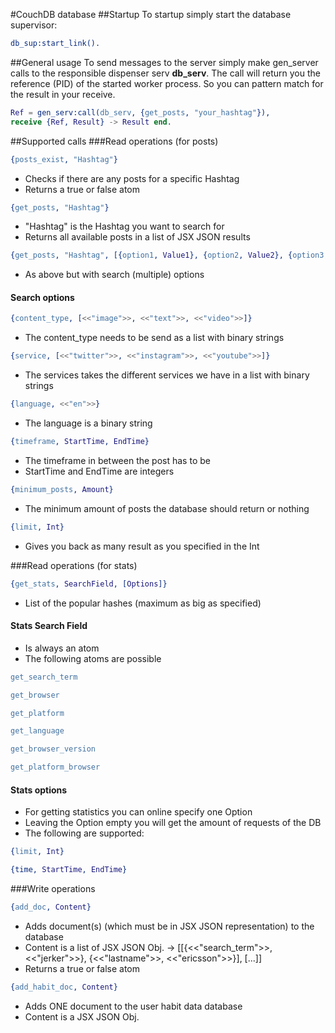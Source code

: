 #CouchDB database
##Startup
To startup simply start the database supervisor:
```erlang
db_sup:start_link().
```

##General usage
To send messages to the server simply make gen_server calls to the responsible dispenser serv <b>db_serv</b>.
The call will return you the reference (PID) of the started worker process.
So you can pattern match for the result in your receive.
```erlang
Ref = gen_serv:call(db_serv, {get_posts, "your_hashtag"}),
receive {Ref, Result} -> Result end.
```

##Supported calls
###Read operations (for posts)
```erlang
{posts_exist, "Hashtag"}
```
* Checks if there are any posts for a specific Hashtag
* Returns a true or false atom

```erlang
{get_posts, "Hashtag"}
```
* "Hashtag" is the Hashtag you want to search for
* Returns all available posts in a list of JSX JSON results

```erlang
{get_posts, "Hashtag", [{option1, Value1}, {option2, Value2}, {option3, Value3}, {optionN, ValueN}]}
```
* As above but with search (multiple) options

#### Search options
```erlang
{content_type, [<<"image">>, <<"text">>, <<"video">>]}
```
* The content_type needs to be send as a list with binary strings

```erlang
{service, [<<"twitter">>, <<"instagram">>, <<"youtube">>]}
```
* The services takes the different services we have in a list with binary strings

```erlang
{language, <<"en">>}
```
* The language is a binary string

```erlang
{timeframe, StartTime, EndTime}
```
* The timeframe in between the post has to be
* StartTime and EndTime are integers

```erlang
{minimum_posts, Amount}
```
* The minimum amount of posts the database should return or nothing

```erlang
{limit, Int}
```
* Gives you back as many result as you specified in the Int

###Read operations (for stats)
```erlang
{get_stats, SearchField, [Options]}
```
* List of the popular hashes (maximum as big as specified)

#### Stats Search Field
* Is always an atom
* The following atoms are possible

```erlang 
get_search_term
```

```erlang
get_browser
```

```erlang
get_platform
```

```erlang
get_language
```

```erlang
get_browser_version
```
```erlang
get_platform_browser
```

#### Stats options
* For getting statistics you can online specify one Option
* Leaving the Option empty you will get the amount of requests of the DB
* The following are supported:

```erlang
{limit, Int}
```

```erlang
{time, StartTime, EndTime}
```

###Write operations
```erlang
{add_doc, Content}
```
* Adds document(s) (which must be in JSX JSON representation) to the database
* Content is a list of JSX JSON Obj. -> [[{<<"search_term">>, <<"jerker">>}, {<<"lastname">>, <<"ericsson">>}], [...]]
* Returns a true or false atom

```erlang
{add_habit_doc, Content}
```
* Adds ONE document to the user habit data database
* Content is a JSX JSON Obj.
